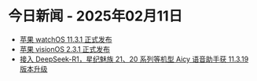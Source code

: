# 今日新闻 - 2025年02月11日
- [苹果 watchOS 11.3.1 正式发布](https://www.ithome.com/0/829/930.htm)
- [苹果 visionOS 2.3.1 正式发布](https://www.ithome.com/0/829/929.htm)
- [接入 DeepSeek-R1，星纪魅族 21、20 系列等机型 Aicy 语音助手获 11.3.19 版本升级](https://www.ithome.com/0/829/926.htm)
